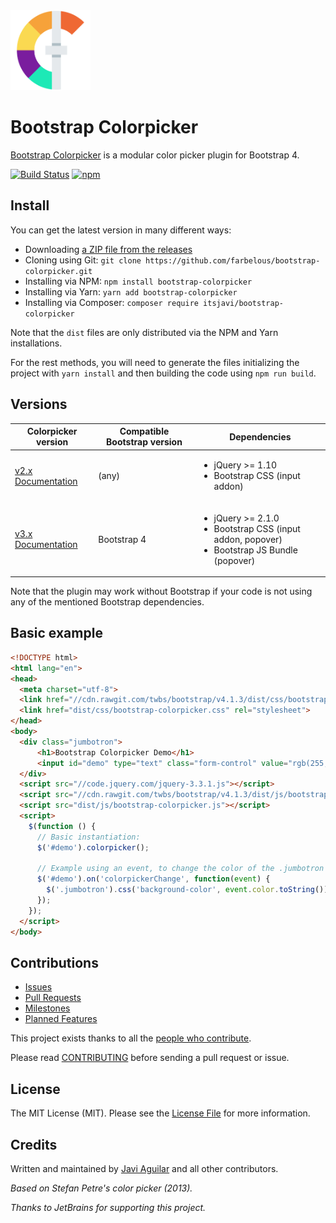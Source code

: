 <a class="readme-logo" href="https://farbelous.io/bootstrap-colorpicker">
    <img alt="Logo by @reallinfo" src="logo.png" width="128px" />
</a>

# Bootstrap Colorpicker

<!--version-->

[Bootstrap Colorpicker](https://github.com/skullwritter/bootstrap-colorpicker/) is a modular color picker plugin for Bootstrap 4.

[![Build Status](https://img.shields.io/travis/skullwritter/bootstrap-colorpicker/master.svg?style=flat-square)](https://travis-ci.org/skullwritter/bootstrap-colorpicker)
[![npm](https://img.shields.io/npm/v/bootstrap-colorpicker.svg?style=flat-square)](https://www.npmjs.com/package/bootstrap-colorpicker)

## Install
You can get the latest version in many different ways:

- Downloading [a ZIP file from the releases](https://github.com/farbelous/bootstrap-colorpicker/releases)
- Cloning using Git: `git clone https://github.com/farbelous/bootstrap-colorpicker.git`
- Installing via NPM: `npm install bootstrap-colorpicker`
- Installing via Yarn: `yarn add bootstrap-colorpicker`
- Installing via Composer: `composer require itsjavi/bootstrap-colorpicker`

Note that the `dist` files are only distributed via the NPM and Yarn installations.

For the rest methods, you will need to generate the files initializing the project with `yarn install`
and then building the code using `npm run build`.

## Versions

<table class="table table-bordered table-striped">
  <thead>
    <tr>
        <th>Colorpicker version</th>
        <th>Compatible Bootstrap version</th>
        <th>Dependencies</th>
    </tr>
  </thead>
  <tbody>
    <tr>
        <td>
          <a href="https://github.com/skullwritter/bootstrap-colorpicker/tree/v2.x">v2.x</a> <br>
          <a href="https://farbelous.github.io/bootstrap-colorpicker/v2">Documentation</a>
        </td>
        <td>(any)</td>
        <td>
          <ul>
            <li>jQuery >= 1.10</li>
            <li>Bootstrap CSS (input addon)</li>
          </ul>
        </td>
    </tr>
    <tr>
        <td>
          <a href="https://github.com/skullwritter/bootstrap-colorpicker">v3.x</a> <br>
          <a href="https://farbelous.github.io/bootstrap-colorpicker">Documentation</a>
        </td>
        <td>Bootstrap 4</td>
        <td>
          <ul>
            <li>jQuery >= 2.1.0</li>
            <li>Bootstrap CSS (input addon, popover)</li>
            <li>Bootstrap JS Bundle (popover)</li>
          </ul>
        </td>
    </tr>
  </thead>
</table>


Note that the plugin may work without Bootstrap if your code is not using any of the mentioned Bootstrap
dependencies.


## Basic example

```html
<!DOCTYPE html>
<html lang="en">
<head>
  <meta charset="utf-8">
  <link href="//cdn.rawgit.com/twbs/bootstrap/v4.1.3/dist/css/bootstrap.min.css" rel="stylesheet">
  <link href="dist/css/bootstrap-colorpicker.css" rel="stylesheet">
</head>
<body>
  <div class="jumbotron">
      <h1>Bootstrap Colorpicker Demo</h1>
      <input id="demo" type="text" class="form-control" value="rgb(255, 128, 0)" />
  </div>
  <script src="//code.jquery.com/jquery-3.3.1.js"></script>
  <script src="//cdn.rawgit.com/twbs/bootstrap/v4.1.3/dist/js/bootstrap.bundle.min.js"></script>
  <script src="dist/js/bootstrap-colorpicker.js"></script>
  <script>
    $(function () {
      // Basic instantiation:
      $('#demo').colorpicker();
      
      // Example using an event, to change the color of the .jumbotron background:
      $('#demo').on('colorpickerChange', function(event) {
        $('.jumbotron').css('background-color', event.color.toString());
      });
    });
  </script>
</body>
```

## Contributions
* [Issues](https://github.com/farbelous/bootstrap-colorpicker/issues)
* [Pull Requests](https://github.com/farbelous/bootstrap-colorpicker/pulls)
* [Milestones](https://github.com/farbelous/bootstrap-colorpicker/milestones)
* [Planned Features](https://github.com/farbelous/bootstrap-colorpicker/projects)

This project exists thanks to all the [people who contribute](https://github.com/farbelous/bootstrap-colorpicker/graphs/contributors).

Please read [CONTRIBUTING](https://github.com/farbelous/bootstrap-colorpicker/blob/master/.github/CONTRIBUTING.md) 
before sending a pull request or issue.

## License
The MIT License (MIT).
Please see the [License File](https://github.com/farbelous/bootstrap-colorpicker/blob/master/LICENSE) for more information.

## Credits

Written and maintained by [Javi Aguilar](https://itsjavi.com) and all other contributors.

*Based on Stefan Petre's color picker (2013).*

*Thanks to JetBrains for supporting this project.*

